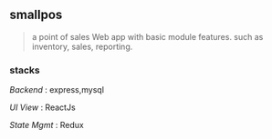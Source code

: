 ## smallpos
> a point of sales Web app with basic module features. such as inventory, sales, reporting.

### stacks 
*Backend* : express,mysql

*UI View* : ReactJs

*State Mgmt* : Redux
